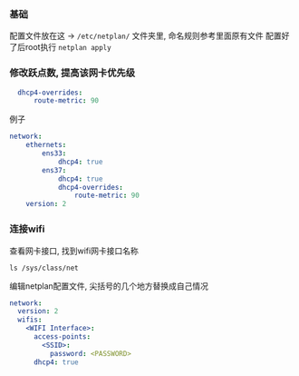 ### 基础
配置文件放在这 -> ```/etc/netplan/``` 文件夹里, 命名规则参考里面原有文件
配置好了后root执行 ```netplan apply```

### 修改跃点数, 提高该网卡优先级
```yaml
  dhcp4-overrides:
      route-metric: 90
```
例子
```yaml
network:
    ethernets:
        ens33:
            dhcp4: true
        ens37:
            dhcp4: true
            dhcp4-overrides:
                route-metric: 90
    version: 2
```

### 连接wifi
查看网卡接口, 找到wifi网卡接口名称
```shell
ls /sys/class/net
```

编辑netplan配置文件, 尖括号的几个地方替换成自己情况
```yaml
network:
  version: 2
  wifis:
    <WIFI Interface>:
      access-points:
        <SSID>:
          password: <PASSWORD>
      dhcp4: true
```